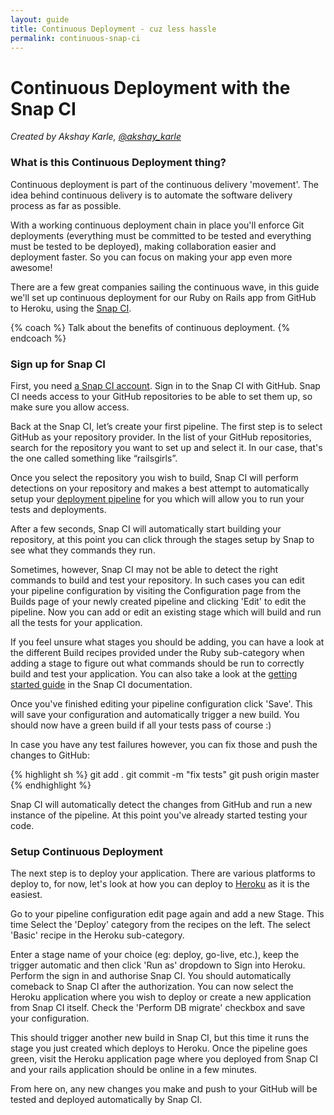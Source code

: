 ```yaml
---
layout: guide
title: Continuous Deployment - cuz less hassle
permalink: continuous-snap-ci
---
```


# Continuous Deployment with the Snap CI

*Created by Akshay Karle, [@akshay_karle](https://twitter.com/akshay_karle)*

### What is this Continuous Deployment thing?

Continuous deployment is part of the continuous delivery 'movement'. The idea behind continuous delivery is to automate the software delivery process as far as possible.

With a working continuous deployment chain in place you'll enforce Git deployments (everything must be committed to be tested and everything must be tested to be deployed), making collaboration easier and deployment faster. So you can focus on making your app even more awesome!

There are a few great companies sailing the continuous wave, in this guide we'll set up continuous deployment for our Ruby on Rails app from GitHub to Heroku, using the [Snap CI](https://snap-ci.com).

{% coach %}
Talk about the benefits of continuous deployment.
{% endcoach %}

### Sign up for Snap CI

First, you need [a Snap CI account](https://snap-ci.com/). Sign in to the Snap CI with GitHub. Snap CI needs access to your GitHub repositories to be able to set them up, so make sure you allow access.

Back at the Snap CI, let’s create your first pipeline. The first step is to select GitHub as your repository provider. In the list of your GitHub repositories, search for the repository you want to set up and select it. In our case, that's the one called something like “railsgirls”.

Once you select the repository you wish to build, Snap CI will perform detections on your repository and makes a best attempt to automatically setup your [deployment pipeline](http://martinfowler.com/bliki/DeploymentPipeline.html) for you which will allow you to run your tests and deployments.

After a few seconds, Snap CI will automatically start building your repository, at this point you can click through the stages setup by Snap to see what they commands they run.

Sometimes, however, Snap CI may not be able to detect the right commands to build and test your repository. In such cases you can edit your pipeline configuration by visiting the Configuration page from the Builds page of your newly created pipeline and clicking 'Edit' to edit the pipeline. Now you can add or edit an existing stage which will build and run all the tests for your application.

If you feel unsure what stages you should be adding, you can have a look at the different Build recipes provided under the Ruby sub-category when adding a stage to figure out what commands should be run to correctly build and test your application. You can also take a look at the [getting started guide](https://docs.snap-ci.com/getting-started/) in the Snap CI documentation.

Once you've finished editing your pipeline configuration click 'Save'. This will save your configuration and automatically trigger a new build. You should now have a green build if all your tests pass of course :)

In case you have any test failures however, you can fix those and push the changes to GitHub:

{% highlight sh %}
git add .
git commit -m "fix tests"
git push origin master
{% endhighlight %}

Snap CI will automatically detect the changes from GitHub and run a new instance of the pipeline. At this point you've already started testing your code.

### Setup Continuous Deployment

The next step is to deploy your application. There are various platforms to deploy to, for now, let's look at how you can deploy to [Heroku](https://www.heroku.com/) as it is the easiest.

Go to your pipeline configuration edit page again and add a new Stage. This time Select the 'Deploy' category from the recipes on the left. The select 'Basic' recipe in the Heroku sub-category.

Enter a stage name of your choice (eg: deploy, go-live, etc.), keep the trigger automatic and then click 'Run as' dropdown to Sign into Heroku. Perform the sign in and authorise Snap CI. You should automatically comeback to Snap CI after the authorization. You can now select the Heroku application where you wish to deploy or create a new application from Snap CI itself. Check the 'Perform DB migrate' checkbox and save your configuration.

This should trigger another new build in Snap CI, but this time it runs the stage you just created which deploys to Heroku. Once the pipeline goes green, visit the Heroku application page where you deployed from Snap CI and your rails application should be online in a few minutes.

From here on, any new changes you make and push to your GitHub will be tested and deployed automatically by Snap CI.
